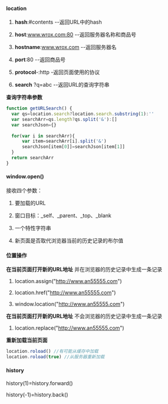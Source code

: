 #### location

1. **hash**:#contents --返回URL中的hash

2. **host**:www.wrox.com:80 --返回服务器名称和商品号

3. **hostname**:www.wrox.com --返回服务器名

4. **port**:80 --返回商品号

5. **protocol**-:http -返回页面使用的协议

6. **search** ?q=abc --返回URL的查询字符串

**查询字符串参数**

```javascript
function getURLSearch() {
  var qs=location.search?location.search.substring(1):''
  var searchArr=qs.length?qs.split('&'):[]
  var searchJson={}
  
  for(var i in searchArr){
      var item=searchArr[i].split('&')
      searchJson[item[0]]=searchJson[item[1]]
  }
  return searchArr
}
```

#### window.open()

接收四个参数：

1. 要加载的URL

2. 窗口目标：_self、_parent、_top、_blank

3. 一个特性字符串

4. 新页面是否取代浏览器当前的历史记录的布尔值

#### 位置操作


**在当前页面打开新的URL地址** 并在浏览器的历史记录中生成一条记录

1. location.assign("http://www.an55555.com")

2. location.href("http://www.an55555.com")

3. window.location("http://www.an55555.com")


**在当前页面打开新的URL地址** 不会浏览器的历史记录中生成一条记录

1. location.replace("http://www.an55555.com")

**重新加载当前页面**

```javascript
location.roload() //有可能从缓存中加载
location.roload(true) //从服务器重新加载
```

#### history

history(1)=history.forward()

history(-1)=history.back()